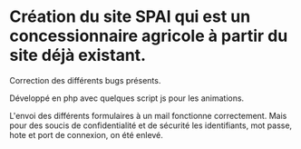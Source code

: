 # Création du site SPAI qui est un concessionnaire agricole à partir du site déjà existant. 

Correction des différents bugs présents.

Développé en php avec quelques script js pour les animations.

L'envoi des différents formulaires à un mail fonctionne correctement. Mais pour des soucis de confidentialité et de sécurité les identifiants, mot passe, hote et port de connexion, on été enlevé.
